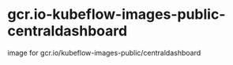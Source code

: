 # gcr.io-kubeflow-images-public-centraldashboard
image for gcr.io/kubeflow-images-public/centraldashboard
